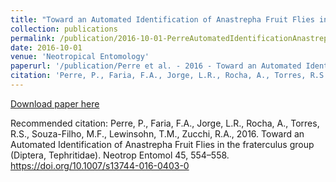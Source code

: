 ```yaml
---
title: "Toward an Automated Identification of Anastrepha Fruit Flies in the fraterculus group (Diptera, Tephritidae)"
collection: publications
permalink: /publication/2016-10-01-PerreAutomatedIdentificationAnastrepha2016
date: 2016-10-01
venue: 'Neotropical Entomology'
paperurl: '/publication/Perre et al. - 2016 - Toward an Automated Identification of Anastrepha F.pdf'
citation: 'Perre, P., Faria, F.A., Jorge, L.R., Rocha, A., Torres, R.S., Souza-Filho, M.F., Lewinsohn, T.M., Zucchi, R.A., 2016. Toward an Automated Identification of Anastrepha Fruit Flies in the fraterculus group (Diptera, Tephritidae). Neotrop Entomol 45, 554–558. https://doi.org/10.1007/s13744-016-0403-0'
---
```


<a href='/publication/Perre et al. - 2016 - Toward an Automated Identification of Anastrepha F.pdf'>Download paper here</a>

Recommended citation: Perre, P., Faria, F.A., Jorge, L.R., Rocha, A., Torres, R.S., Souza-Filho, M.F., Lewinsohn, T.M., Zucchi, R.A., 2016. Toward an Automated Identification of Anastrepha Fruit Flies in the fraterculus group (Diptera, Tephritidae). Neotrop Entomol 45, 554–558. https://doi.org/10.1007/s13744-016-0403-0